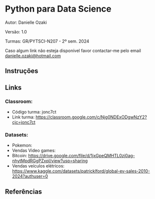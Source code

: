# Python para Data Science
Autor: Danielle Ozaki

Versão: 1.0

Turmas: GR/PYTSCI-N207 - 2º sem. 2024

Caso algum link não esteja disponível favor contactar-me pelo email danielle.ozaki@hotmail.com

## Instruções


## Links


### Classroom:
 * Código turma: jonc7ct
 * Link turma: https://classroom.google.com/c/Njg0NDExODgwNzY2?cjc=jonc7ct

### Datasets:
 * Pokemon:
 * Vendas Video games:
 * Bitcoin: https://drive.google.com/file/d/1jxGpeQMHTL0zj0ag-nhytMpdRGgPZxpl/view?usp=sharing
 * Vendas veículos elétricos: https://www.kaggle.com/datasets/patricklford/global-ev-sales-2010-2024?authuser=0

## Referências